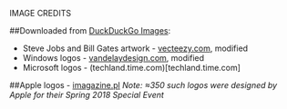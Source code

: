 IMAGE CREDITS

##Downloaded from [DuckDuckGo Images](duckduckgo.com):
- Steve Jobs and Bill Gates artwork - [vecteezy.com](www.vecteezy.com), modified
- Windows logos - [vandelaydesign.com](www.vandelaydesign.com), modified
- Microsoft logos - (techland.time.com)[techland.time.com]
 
##Apple logos - [imagazine.pl](imagazine.pl)
_Note: ≈350 such logos were designed by Apple for their Spring 2018 Special Event_